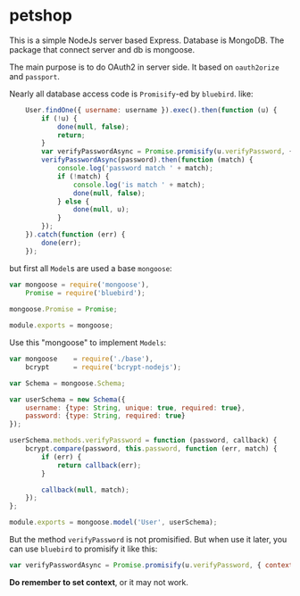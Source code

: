 # petshop

This is a simple NodeJs server based Express. Database is MongoDB. The package that connect server and db is mongoose.

The main purpose is to do OAuth2 in server side. It based on `oauth2orize` and `passport`.

Nearly all database access code is `Promisify`-ed by `bluebird`. like:
```javascript
    User.findOne({ username: username }).exec().then(function (u) {
        if (!u) {
            done(null, false);
            return;
        }
        var verifyPasswordAsync = Promise.promisify(u.verifyPassword, { context: u });
        verifyPasswordAsync(password).then(function (match) {
            console.log('password match ' + match);
            if (!match) {
                console.log('is match ' + match);
                done(null, false);
            } else {
                done(null, u);
            }
        });
    }).catch(function (err) {
        done(err);
    });
```
but first all `Model`s are used a base `mongoose`:
```javascript
var mongoose = require('mongoose'),
    Promise = require('bluebird');
    
mongoose.Promise = Promise;

module.exports = mongoose;
```
Use this "mongoose" to implement `Models`:
```javascript
var mongoose    = require('./base'),
    bcrypt      = require('bcrypt-nodejs');

var Schema = mongoose.Schema;

var userSchema = new Schema({
    username: {type: String, unique: true, required: true},
    password: {type: String, required: true}
});

userSchema.methods.verifyPassword = function (password, callback) {
    bcrypt.compare(password, this.password, function (err, match) {
        if (err) {
            return callback(err);
        }

        callback(null, match);
    });
};

module.exports = mongoose.model('User', userSchema);
```

But the method `verifyPassword` is not promisified. But when use it later, you can use `bluebird` to promisify it like this:
```javascript
var verifyPasswordAsync = Promise.promisify(u.verifyPassword, { context: u });
```
**Do remember to set context**, or it may not work.
